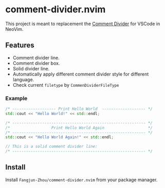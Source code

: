 # comment-divider.nvim

This project is meant to replacement the [Comment Divider](https://github.com/stackbreak/comment-divider) for VSCode in NeoVim.

## Features

- Comment divider line.
- Comment divider box.
- Solid divider line.
- Automatically apply different comment divider style for different language.
- Check current `filetype` by `CommenDividerFileType`

### Example
```c++
/* ------------------- Print Hello World  ------------------- */
std::cout << "Hello World!" << std::endl;

/* ---------------------------------------------------------- */
/*                  Print Hello World Again                   */
/* ---------------------------------------------------------- */
std::cout << "Hello World Again!" << std::endl;

// This is a solid comment divider line:
/* ---------------------------------------------------------- */
```

## Install

Install `Fangjun-Zhou/comment-divider.nvim` from your package manager.

